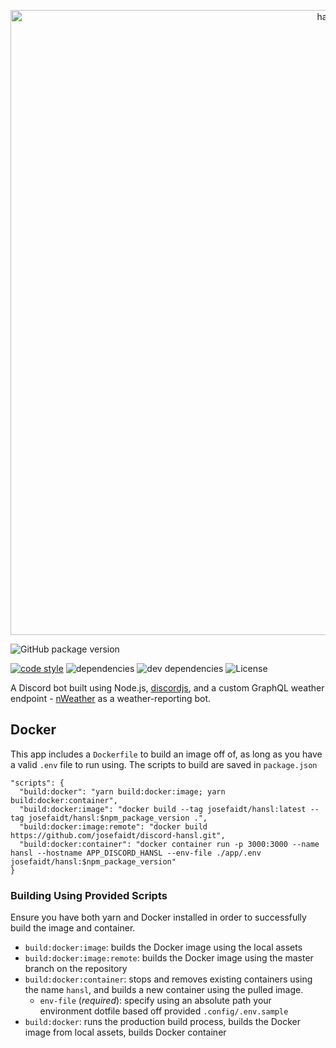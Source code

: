 <p align="center">
  <a href="https://github.com/josefaidt/discord-hansl">
    <img
      alt="hansl"
      src="https://github.com/josefaidt/discord-hansl/blob/master/img/hansl_banner.png"
      width="1000"
    />
  </a>
</p>

![GitHub package version](https://img.shields.io/github/package-json/v/josefaidt/discord-hansl.svg?style=flat-square)

[![code style](https://img.shields.io/badge/code%20style-standard-brightgreen.svg?style=flat-square)](http://standardjs.com)
![dependencies](https://img.shields.io/david/josefaidt/discord-hansl.svg?style=flat-square)
![dev dependencies](https://img.shields.io/david/dev/josefaidt/discord-hansl.svg?style=flat-square)
![License](https://img.shields.io/github/license/josefaidt/discord-hansl.svg?style=flat-square)

A Discord bot built using Node.js, [discordjs](https://discord.js.org/#/), and a custom GraphQL weather endpoint - [nWeather](https://github.com/josefaidt/nWeather) as a weather-reporting bot.

## Docker

This app includes a `Dockerfile` to build an image off of, as long as you have a valid `.env` file to run using. The scripts to build are saved in `package.json`

```json5
"scripts": {
  "build:docker": "yarn build:docker:image; yarn build:docker:container",
  "build:docker:image": "docker build --tag josefaidt/hansl:latest --tag josefaidt/hansl:$npm_package_version .",
  "build:docker:image:remote": "docker build https://github.com/josefaidt/discord-hansl.git",
  "build:docker:container": "docker container run -p 3000:3000 --name hansl --hostname APP_DISCORD_HANSL --env-file ./app/.env josefaidt/hansl:$npm_package_version"
}
```

### Building Using Provided Scripts

Ensure you have both yarn and Docker installed in order to successfully build the image and container.

- `build:docker:image`: builds the Docker image using the local assets
- `build:docker:image:remote`: builds the Docker image using the master branch on the repository
- `build:docker:container`: stops and removes existing containers using the name `hansl`, and builds a new container using the pulled image.
  - `env-file` (*required*): specify using an absolute path your environment dotfile based off provided `.config/.env.sample`
- `build:docker`: runs the production build process, builds the Docker image from local assets, builds Docker container
